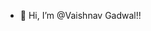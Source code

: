 - 👋 Hi, I’m @Vaishnav Gadwal!!

<!---
Vaishnav-G/Vaishnav-G is a ✨ special ✨ repository because its `README.md` (this file) appears on your GitHub profile.
You can click the Preview link to take a look at your changes.
--->
